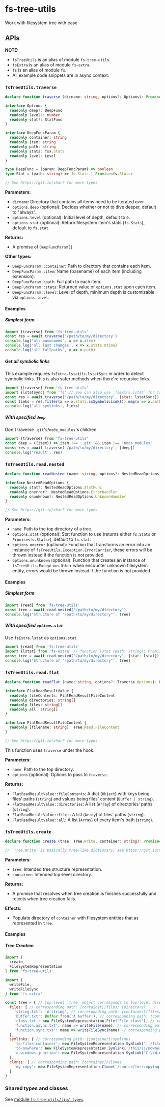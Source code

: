 # fs-tree-utils

Work with filesystem tree with ease

## APIs

**NOTE:**
  * `fsTreeUtils` is an alias of module `fs-tree-utils`.
  * `fsExtra` is an alias of module `fs-extra`.
  * `fs` is an alias of module `fs`.
  * All example code snippets are in async context.

### `fsTreeUtils.traverse`

```typescript
declare function traverse (dirname: string, options?: Options): Promise<DeepFuncParam[]>

interface Options {
  readonly deep?: DeepFunc
  readonly level?: number
  readonly stat?: StatFunc
}

interface DeepFuncParam {
  readonly container: string
  readonly item: string
  readonly path: string
  readonly stats: fsx.Stats
  readonly level: Level
}

type DeepFunc = (param: DeepFuncParam) => boolean
type Stat = (path: string) => fs.Stats | Promise<fs.Stats>

// See https://git.io/vhar7 for more types
```

**Parameters:**
  * `dirname`: Directory that contains all items need to be iterated over.
  * `options.deep` (optional): Decides whether or not to dive deeper, default to "always".
  * `options.level` (optional): Initial level of depth, default to `0`.
  * `options.stat` (optional): Return filesystem item's stats (`fs.Stats`), default to `fs.stat`.

**Returns:**
  * A promise of `DeepFuncParam[]`

**Other types:**
  * `DeepFuncParam::container`: Path to directory that contains each item.
  * `DeepFuncParam::item`: Name (basename) of each item (including extension).
  * `DeepFuncParam::path`: Full path to each item.
  * `DeepFuncParam::stats`: Returned value of `options.stat` upon each item.
  * `DeepFuncParam::level`: Level of depth, minimum depth is customizable via `options.level`.

#### Examples

##### Simplest form

```javascript
import {traverse} from 'fs-tree-utils'
const res = await traverse('/path/to/my/directory')
console.log('all basenames', x => x.item)
console.log('all last changes', x => x.stats.mtime)
console.log('all fullpaths', x => x.path)
```

##### Get all symbolic links

This example requires `fsExtra.lstat`/`fs.lstatSync` in order to detect symbolic links. This is also safer methods when there're recursive links.

```javascript
import {traverse} from 'fs-tree-utils'
import {lstatSync} from 'fs' // you can also use `fsExtra.lstat` for true async operation
const res = await traverse('/path/to/my/directory', {stat: lstatSync})
const links = res.filter(x => x.stats.isSymbolicLink()).map(x => x.path)
console.log('all symlinks', links)
```

##### With specified `deep`

Don't traverse `.git`'s/`node_modules`'s children.

```javascript
import {traverse} from 'fs-tree-utils'
const deep = ({item}) => item !== '.git' && item !== 'node_modules'
const res = await traverse(`/path/to/my/directory`, {deep})
console.log('result', res)
```

### `fsTreeUtils.read.nested`

```typescript
declare function readNested (name: string, options?: NestedReadOptions): Promise<Tree.Read.Node>

interface NestedReadOptions {
  readonly stat?: NestedReadOptions.StatFunc
  readonly onerror?: NestedReadOptions.ErrorHandler
  readonly onunknown?: NestedReadOptions.UnknownHandler
}

// See https://git.io/vhar7 for more types
```

**Parameters:**
  * `name`: Path to the top directory of a tree.
  * `options.stat` (optional): Stat function to use (returns either `fs.Stats` or `Promise<fs.Stats>`), default to `fs.stat`.
  * `options.onerror` (optional): Function that transforms an error into an instance of `fsTreeUtils.Exception.ErrorCarrier`, these errors will be thrown instead if the function is not provided.
  * `options.onunknown` (optional): Function that creates an instance of `fsTreeUtils.Exception.Other` when encounter unknown filesystem entity, errors would be thrown instead if the function is not provided.

#### Examples

##### Simplest form

```javascript
import {read} from 'fs-tree-utils'
const tree = await read.nested('/path/to/my/directory')
console.log('Structure of "/path/to/my/directory"', tree)
```

##### With specified `options.stat`

Use `fsExtra.lstat` as `options.stat`.

```javascript
import {read} from 'fs-tree-utils'
import {lstat} from 'fs-extra' // function lstat (path: string): Promise<fs.Stats>
const tree = await read.nested('/path/to/my/directory', {stat: lstat})
console.log('Structure of "/path/to/my/directory"', tree)
```

### `fsTreeUtils.read.flat`

```typescript
declare function readFlat (name: string, options?: Traverse.Options): Promise<FlatReadResultValue[]>

interface FlatReadResultValue {
  readonly fileContents: FlatReadResultFileContent
  readonly directories: string[]
  readonly files: string[]
  readonly all: string[]
}

interface FlatReadResultFileContent {
  readonly [filename: string]: Tree.Read.FileContent
}

// See https://git.io/vhar7 for more types
```

This function uses `traverse` under the hook.

**Parameters:**
  * `name`: Path to the top directory.
  * `options` (optional): Options to pass to `traverse`.

**Returns:**
  * `FlatReadResultValue::fileContents`: A dict (`Object`) with keys being files' paths (`string`) and values being files' content (`Buffer | string`).
  * `FlatReadResultValue::directories`: A list (`Array`) of directories' paths (`string`).
  * `FlatReadResultValue::files`: A list (`Array`) of files' paths (`string`).
  * `FlatReadResultValue::all`: A list (`Array`) of every item's path (`string`).

### `fsTreeUtils.create`

```typescript
declare function create (tree: Tree.Write, container: string): Promise<void>

// `Tree.Write` is basically tree-like dictionary, see https://git.io/vhar7 for its definition
```

**Parameters:**
  * `tree`: Intended tree structure representation.
  * `container`: Intended top-level directory.

**Returns:**
  * A promise that resolves when tree creation is finishes successfully and rejects when tree creation fails.

**Effects:**
  * Populate directory of `container` with filesystem entities that as represented in `tree`.

#### Examples

##### Tree Creation

```javascript
import {
  create,
  FileSystemRepresentation
} from 'fs-tree-utils'

import {
  writeFile,
  writeFileSync
} from 'fs-extra'

const tree = { // top-level `tree` object corresponds to top-level directory of `container` (directory)
  files: { // corresponding path: {container}/files/ (directory)
    'string.txt': 'A string', // corresponding path: {container}/files/string.txt (file)
    'buffer.txt': Buffer.from('A buffer'), // corresponding path: {container}/files/buffer.txt (file)
    'class.txt': new FileSystemRepresentation.File('File class'), // corresponding path: {container}/files/class.txt (file)
    'function.async.txt': name => writeFile(name), // corresponding path: {container}/files/function.async.txt
    'function.sync.txt': name => writeFileSync(name) // corresponding path: {container}/files/function.sync.txt
  },
  symlinks: { // corresponding path: {container}/symlinks
    'to-files-container': new FileSystemRepresentation.Symlink('../files'), // points to {container}/files/
    'to-nowhere': new FileSystemRepresentation.Symlink('/this/is/nowhere'), // points to /this/is/nowhere
    'a-windows-junction': new FileSystemRepresentation.Symlink('C:\\Windows', {type: 'junction'}) // this is a junction (in Windows)
  },
  clones: { // corresponding path: {container}/clones
    'my-copy': new FileSystemRepresentation.Clone('/source/for/copying') // uses `fsExtra.copy` under the hook
  }
}
```

### Shared types and classes

See [module `fs-tree-utils/lib/.types`](https://git.io/vhar7).
